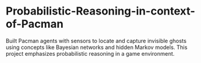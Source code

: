 # Probabilistic-Reasoning-in-context-of-Pacman
Built Pacman agents with sensors to locate and capture invisible ghosts using concepts like Bayesian networks and hidden Markov models. This project emphasizes probabilistic reasoning in a game environment.

